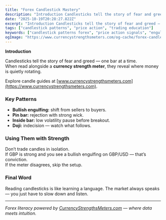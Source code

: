 ```yaml
---
title: "Forex Candlestick Mastery"
description: "Introduction Candlesticks tell the story of fear and greed — one bar at a time..."
date: "2025-10-19T20:28:27.822Z"
excerpt: "Introduction Candlesticks tell the story of fear and greed — one bar at a time. When read alongside a currency strength meter, they reveal where money is quietly rotating. Explore candle guides at [www.currencystrengthsmeters.com](https://www.currencystrengthsmeters.com). Key Patterns - Bullish engulfing: shift from sellers to buyers. - Pin bar: rejection with strong..."
tags: ["candlestick patterns", "price action", "trading education"]
keywords: ["candlestick patterns forex", "price action signals", "engulfing candle strategy", "pin bar entry setup", "forex candle reading"]
ogImage: "https://www.currencystrengthsmeters.com/og-cache/forex-candlestick-mastery.jpg"
---
```

**Introduction**

Candlesticks tell the story of fear and greed — one bar at a time.  
When read alongside a **currency strength meter**, they reveal where money is quietly rotating.

Explore candle guides at [www.currencystrengthsmeters.com](https://www.currencystrengthsmeters.com).

### Key Patterns

- **Bullish engulfing:** shift from sellers to buyers.  
- **Pin bar:** rejection with strong wick.  
- **Inside bar:** low volatility pause before breakout.  
- **Doji:** indecision — watch what follows.

### Using Them with Strength

Don’t trade candles in isolation.  
If GBP is strong and you see a bullish engulfing on GBP/USD — that’s conviction.  
If the meter disagrees, skip the setup.

### Final Word

Reading candlesticks is like learning a language. The market always speaks — you just have to slow down and listen.

---

*Forex literacy powered by [CurrencyStrengthsMeters.com](https://www.currencystrengthsmeters.com) — where data meets intuition.*
